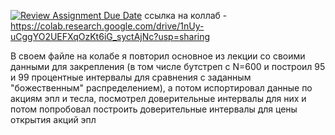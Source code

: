 [![Review Assignment Due Date](https://classroom.github.com/assets/deadline-readme-button-24ddc0f5d75046c5622901739e7c5dd533143b0c8e959d652212380cedb1ea36.svg)](https://classroom.github.com/a/s0Y_uEY5)
ссылка на коллаб - https://colab.research.google.com/drive/1nUy-uCggYO2UEFXqOzKt6iG_syctAjNc?usp=sharing

В своем файле на колабе я повторил основное из лекции со своими данными для закрепления (в том числе бутстреп с N=600 и построил 95 и 99 процентные интервалы для сравнения с заданным "божественным" распределением), а потом испортировал данные по акциям эпл и тесла, посмотрел доверительные интервалы для них и потом попробовал построить доверительные интервалы для цены открытия акций эпл
